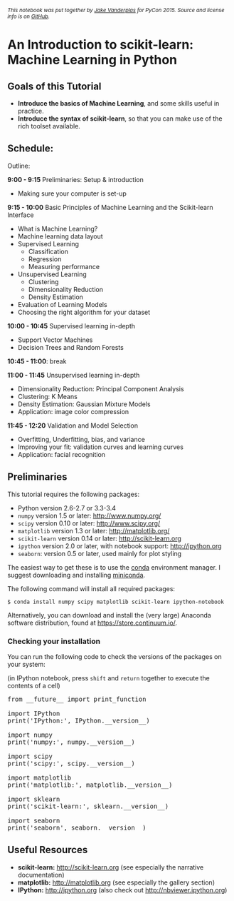 <small><i>This notebook was put together by [Jake Vanderplas](http://www.vanderplas.com) for PyCon 2015. Source and license info is on [GitHub](https://github.com/jakevdp/sklearn_pycon2015/).</i></small>

# An Introduction to scikit-learn: Machine Learning in Python

## Goals of this Tutorial

- **Introduce the basics of Machine Learning**, and some skills useful in practice.
- **Introduce the syntax of scikit-learn**, so that you can make use of the rich toolset available.

## Schedule:

Outline:

**9:00 - 9:15** Preliminaries: Setup & introduction
* Making sure your computer is set-up

**9:15 - 10:00** Basic Principles of Machine Learning and the Scikit-learn Interface
* What is Machine Learning?
* Machine learning data layout
* Supervised Learning
    - Classification
    - Regression
    - Measuring performance
* Unsupervised Learning
    - Clustering
    - Dimensionality Reduction
    - Density Estimation
* Evaluation of Learning Models
* Choosing the right algorithm for your dataset

**10:00 - 10:45** Supervised learning in-depth
* Support Vector Machines
* Decision Trees and Random Forests

**10:45 - 11:00**: break

**11:00 - 11:45** Unsupervised learning in-depth
* Dimensionality Reduction: Principal Component Analysis
* Clustering: K Means
* Density Estimation: Gaussian Mixture Models
* Application: image color compression

**11:45 - 12:20** Validation and Model Selection
* Overfitting, Underfitting, bias, and variance
* Improving your fit: validation curves and learning curves
* Application: facial recognition

## Preliminaries

This tutorial requires the following packages:

- Python version 2.6-2.7 or 3.3-3.4
- `numpy` version 1.5 or later: http://www.numpy.org/
- `scipy` version 0.10 or later: http://www.scipy.org/
- `matplotlib` version 1.3 or later: http://matplotlib.org/
- `scikit-learn` version 0.14 or later: http://scikit-learn.org
- `ipython` version 2.0 or later, with notebook support: http://ipython.org
- `seaborn`: version 0.5 or later, used mainly for plot styling

The easiest way to get these is to use the [conda](http://store.continuum.io/) environment manager.
I suggest downloading and installing [miniconda](http://conda.pydata.org/miniconda.html).

The following command will install all required packages:
```
$ conda install numpy scipy matplotlib scikit-learn ipython-notebook
```

Alternatively, you can download and install the (very large) Anaconda software distribution, found at https://store.continuum.io/.

### Checking your installation

You can run the following code to check the versions of the packages on your system:

(in IPython notebook, press `shift` and `return` together to execute the contents of a cell)

<pre data-code-language="python"
     data-executable="true"
     data-type="programlisting">
from __future__ import print_function

import IPython
print('IPython:', IPython.__version__)

import numpy
print('numpy:', numpy.__version__)

import scipy
print('scipy:', scipy.__version__)

import matplotlib
print('matplotlib:', matplotlib.__version__)

import sklearn
print('scikit-learn:', sklearn.__version__)

import seaborn
print('seaborn', seaborn.__version__)
</pre>

## Useful Resources

- **scikit-learn:** http://scikit-learn.org (see especially the narrative documentation)
- **matplotlib:** http://matplotlib.org (see especially the gallery section)
- **IPython:** http://ipython.org (also check out http://nbviewer.ipython.org)
